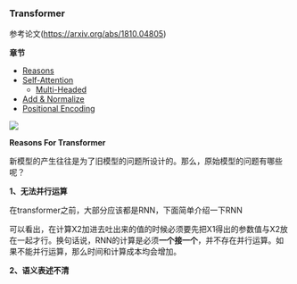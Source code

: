 
### Transformer

参考论文(https://arxiv.org/abs/1810.04805)

**章节**
- [Reasons](#reasons)
- [Self-Attention](#self_attention)
    - [Multi-Headed](#multi_headed)
- [Add & Normalize](#add)
- [Positional Encoding](#positional)

![](https://github.com/sherlcok314159/ML/blob/main/nlp/Images/transformer.png)


**<div id='reasons'>Reasons For Transformer</div>**

新模型的产生往往是为了旧模型的问题所设计的。那么，原始模型的问题有哪些呢？

**1、无法并行运算**

在transformer之前，大部分应该都是RNN，下面简单介绍一下RNN


可以看出，在计算X2加进去吐出来的值的时候必须要先把X1得出的参数值与X2放在一起才行。换句话说，RNN的计算是必须**一个接一个**，并不存在并行运算。如果不能并行运算，那么时间和计算成本均会增加。

**2、语义表述不清**

